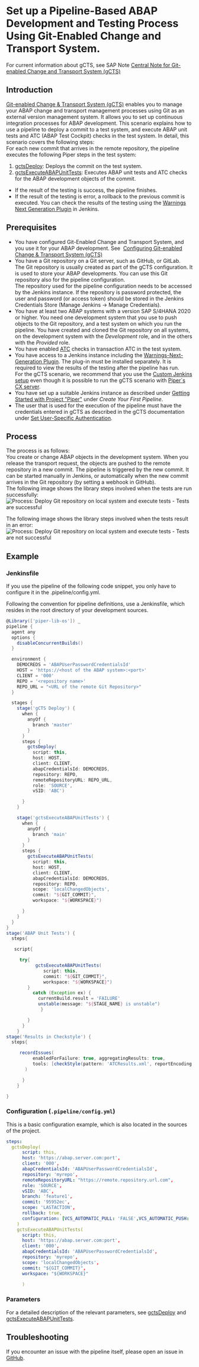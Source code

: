 # Set up a Pipeline-Based ABAP Development and Testing Process Using Git-Enabled Change and Transport System.

For current information about gCTS, see SAP Note [Central Note for Git-enabled Change and Transport System (gCTS)](https://launchpad.support.sap.com/#/notes/2821718)

## Introduction

[Git-enabled Change & Transport System (gCTS)](https://help.sap.com/viewer/4a368c163b08418890a406d413933ba7/latest/en-US/f319b168e87e42149e25e13c08d002b9.html) enables you to manage your ABAP change and transport management processes using Git as an external version management system. It allows you to set up continuous integration processes for ABAP development.
This scenario explains how to use a pipeline to deploy a commit to a test system, and execute ABAP unit tests and ATC (ABAP Test Cockpit) checks in the test system. In detail, this scenario covers the following steps:    
For each new commit that arrives in the remote repository, the pipeline executes the following Piper steps in the test system:
1. [gctsDeploy](https://www.project-piper.io/steps/gctsDeploy/): Deploys the commit on the test system.
2. [gctsExecuteABAPUnitTests](https://www.project-piper.io/steps/gctsExecuteABAPUnitTests/): Executes ABAP unit tests and ATC checks for the ABAP development objects of the commit.
- If the result of the testing is success, the pipeline finishes.  
- If the result of the testing is error, a rollback to the previous commit is executed. You can check the results of the testing using the [Warnings Next Generation Plugin](https://www.jenkins.io/doc/pipeline/steps/warnings-ng/#warnings-next-generation-plugin) in Jenkins.

## Prerequisites

- You have configured Git-Enabled Change and Transport System, and you use it for your ABAP development. See
 [Configuring Git-enabled Change & Transport System (gCTS)](https://help.sap.com/viewer/4a368c163b08418890a406d413933ba7/latest/en-US/26c9c6c5a89244cb9506c253d36c3fda.html) 
- You have a Git repository on a Git server, such as GitHub, or GitLab.  
The Git repository is usually created as part of the gCTS configuration. It is used to store your ABAP developments.
You can use this Git repository also for the pipeline configuration.  
The repository used for the pipeline configuration needs to be accessed by the Jenkins instance. If the repository is password protected, the user and password (or access token) should be stored in the Jenkins Credentials Store (Manage Jenkins  &rightarrow; Manage Credentials).
- You have at least two ABAP systems with a version SAP S/4HANA 2020 or higher. You need one development system that you use to push objects to the Git repository, and a test system on which you run the pipeline. You have created and cloned the Git repository on all systems, on the development system with the *Development* role, and in the others with the *Provided* role.
- You have enabled [ATC](https://help.sap.com/viewer/c238d694b825421f940829321ffa326a/latest/en-US/4ec5711c6e391014adc9fffe4e204223.html) checks in transaction ATC in the test system.
- You have access to a Jenkins instance including the [Warnings-Next-Generation Plugin](https://plugins.jenkins.io/warnings-ng/). The plug-in must be installed separately. It is required to view the results of the testing after the pipeline has run.  
For the gCTS scenario, we recommend that you use the [Custom Jenkins setup](https://www.project-piper.io/infrastructure/customjenkins/) even though it is possible to run the gCTS scenario with [Piper´s CX server](https://www.project-piper.io/infrastructure/overview/).
- You have set up a suitable Jenkins instance as described under [Getting Started with Project "Piper"](https://www.project-piper.io/guidedtour/) under *Create Your First Pipeline*.
- The user that is used for the execution of the pipeline must have the credentials entered in gCTS as described in the gCTS documentation under [Set User-Specific Authentication](https://help.sap.com/viewer/4a368c163b08418890a406d413933ba7/latest/en-US/3431ebd6fbf241778cd60587e7b5dc3e.html).


## Process

The process is as follows:  
You create or change ABAP objects in the development system. When you release the transport request, the objects are pushed to the remote repository in a new commit. The pipeline is triggered by the new commit. It can be started manually in Jenkins, or automatically when the new commit arrives in the Git repository (by setting a webhook in GitHub).  
The following image shows the library steps involved when the tests are run successfully:
![Process: Deploy Git repository on local system and execute tests - Tests are successful](../images/checkSuccessful.png "Process: Deploy and execute tests: Success")  

The following image shows the library steps involved when the tests result in an error:
![Process: Deploy Git repository on local system and execute tests - Tests are not successful](../images/checkNotSuccessful.png "Process: Deploy and execute tests: Success")



## Example

### Jenkinsfile

If you use the pipeline of the following code snippet, you only have to configure it in the .pipeline/config.yml.

Following the convention for pipeline definitions, use a Jenkinsfile, which resides in the root directory of your development sources.

```groovy
@Library(['piper-lib-os']) _
pipeline {
  agent any
  options {
    disableConcurrentBuilds()
  }

  environment {
    DEMOCREDS = 'ABAPUserPasswordCredentialsId'
    HOST = 'https://<host of the ABAP system>:<port>'
    CLIENT = '000'
    REPO = '<repository name>'
    REPO_URL = "<URL of the remote Git Repository>"
  }

  stages {
    stage('gCTS Deploy') {
      when {
        anyOf {
          branch 'master'
        }
      }
      steps {
        gctsDeploy(
          script: this,
          host: HOST,
          client: CLIENT,
          abapCredentialsId: DEMOCREDS,
          repository: REPO,
          remoteRepositoryURL: REPO_URL,
          role: 'SOURCE',
          vSID: 'ABC')

      }
    }

    stage('gctsExecuteABAPUnitTests') {
      when {
        anyOf {
          branch 'main'
        }
      }
      steps {
        gctsExecuteABAPUnitTests(
          script: this,
          host: HOST,
          client: CLIENT,
          abapCredentialsId: DEMOCREDS,
          repository: REPO,
          scope: 'localChangedObjects',
          commit: "${GIT_COMMIT}",
          workspace: "${WORKSPACE}")

      }
    }
  }
}
stage('ABAP Unit Tests') {
  steps{

   script{

     try{
           gctsExecuteABAPUnitTests(
              script: this,
              commit: "${GIT_COMMIT}",
              workspace: "${WORKSPACE}")
        }
          catch (Exception ex) {
            currentBuild.result = 'FAILURE'
            unstable(message: "${STAGE_NAME} is unstable")
             }

        }
      }
    }
stage('Results in Checkstyle') {
  steps{

     recordIssues(
          enabledForFailure: true, aggregatingResults: true,
          tools: [checkStyle(pattern: 'ATCResults.xml', reportEncoding: 'UTF8'),checkStyle(pattern: 'AUnitResults.xml', reportEncoding: 'UTF8')]
       )

      }
    }

}
```   

### Configuration (`.pipeline/config.yml`)

This is a basic configuration example, which is also located in the sources of the project.

```yaml
steps:
  gctsDeploy(
      script: this,
      host: 'https://abap.server.com:port',
      client: '000',
      abapCredentialsId: 'ABAPUserPasswordCredentialsId',
      repository: 'myrepo',
      remoteRepositoryURL: "https://remote.repository.url.com",
      role: 'SOURCE',
      vSID: 'ABC',
      branch: 'feature1',
      commit: '95952ec',
      scope: 'LASTACTION',
      rollback: true,
      configuration: [VCS_AUTOMATIC_PULL: 'FALSE',VCS_AUTOMATIC_PUSH: 'FALSE',CLIENT_VCS_LOGLVL: 'debug']
    )
    gctsExecuteABAPUnitTests(
      script: this,
      host: 'https://abap.server.com:port',
      client: '000',
      abapCredentialsId: 'ABAPUserPasswordCredentialsId',
      repository: 'myrepo',
      scope: 'localChangedObjects',
      commit: "${GIT_COMMIT}",
      workspace: "${WORKSPACE}"

      )
```

### Parameters

For a detailed description of the relevant parameters, see [gctsDeploy](../../steps/gctsDeploy/) and [gctsExecuteABAPUnitTests](../../steps/gctsExecuteABAPUnitTests/).

## Troubleshooting

If you encounter an issue with the pipeline itself, please open an issue in [GitHub](https://github.com/SAP/jenkins-library/issues).
